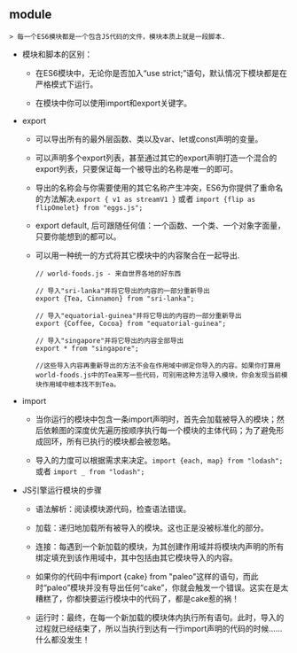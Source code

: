 ## module

    > 每一个ES6模块都是一个包含JS代码的文件，模块本质上就是一段脚本.

* 模块和脚本的区别：

    - 在ES6模块中，无论你是否加入“use strict;”语句，默认情况下模块都是在严格模式下运行。

    - 在模块中你可以使用import和export关键字。

* export

    - 可以导出所有的最外层函数、类以及var、let或const声明的变量。

    - 可以声明多个export列表，甚至通过其它的export声明打造一个混合的export列表，只要保证每一个被导出的名称是唯一的即可。

    - 导出的名称会与你需要使用的其它名称产生冲突，ES6为你提供了重命名的方法解决.`export {
      v1 as streamV1 }` 或者 `import {flip as flipOmelet} from "eggs.js";`

    - export default, 后可跟随任何值：一个函数、一个类、一个对象字面量，只要你能想到的都可以。

    - 可以用一种统一的方式将其它模块中的内容聚合在一起导出.

        ```
        // world-foods.js - 来自世界各地的好东西

        // 导入"sri-lanka"并将它导出的内容的一部分重新导出
        export {Tea, Cinnamon} from "sri-lanka";

        // 导入"equatorial-guinea"并将它导出的内容的一部分重新导出
        export {Coffee, Cocoa} from "equatorial-guinea";

        // 导入"singapore"并将它导出的内容全部导出
        export * from "singapore";

        //这些导入内容再重新导出的方法不会在作用域中绑定你导入的内容。如果你打算用world-foods.js中的Tea来写一些代码，可别用这种方法导入模块，你会发现当前模块作用域中根本找不到Tea。
        ```

* import

    - 当你运行的模块中包含一条import声明时，首先会加载被导入的模块；然后依赖图的深度优先遍历按顺序执行每一个模块的主体代码；为了避免形成回环，所有已执行的模块都会被忽略。

    - 导入的力度可以根据需求来决定。`import {each, map} from "lodash";` 或者 `import _ from "lodash";`


* JS引擎运行模块的步骤

    - 语法解析：阅读模块源代码，检查语法错误。

    - 加载：递归地加载所有被导入的模块。这也正是没被标准化的部分。

    - 连接：每遇到一个新加载的模块，为其创建作用域并将模块内声明的所有绑定填充到该作用域中，其中包括由其它模块导入的内容。

    - 如果你的代码中有import {cake} from "paleo"这样的语句，而此时“paleo”模块并没有导出任何“cake”，你就会触发一个错误。这实在是太糟糕了，你都快要运行模块中的代码了，都是cake惹的祸！

    - 运行时：最终，在每一个新加载的模块体内执行所有语句。此时，导入的过程就已经结束了，所以当执行到达有一行import声明的代码的时候……什么都没发生！
